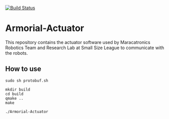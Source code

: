 [![Build Status](https://travis-ci.com/maracatronics/Armorial-Actuator.svg?branch=master)](https://travis-ci.com/maracatronics/Armorial-Suassuna)

# Armorial-Actuator
This repository contains the actuator software used by Maracatronics Robotics Team and Research Lab at Small Size League to communicate with the robots.

## How to use

```
sudo sh protobuf.sh

mkdir build
cd build
qmake ..
make

./Armorial-Actuator
```
